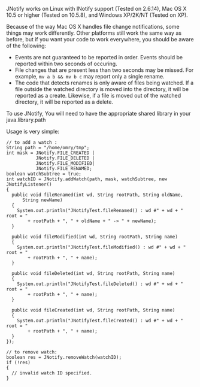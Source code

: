 JNotify works on Linux with INotify support (Tested on 2.6.14), Mac OS X 10.5 or higher (Tested on 10.5.8), and Windows XP/2K/NT (Tested on XP).

Because of the way Mac OS X handles file change notifications, some things may work differently. Other platforms still work the same way as before, but if you want your code to work everywhere, you should be aware of the following:

  * Events are not guaranteed to be reported in order. Events should be reported within two seconds of occuring.
  * File changes that are present less than two seconds may be missed. For example, `mv a b && mv b c` may report only a single rename.
  * The code that detects renames is only aware of files being watched. If a file outside the watched directory is moved into the directory, it will be reported as a create. Likewise, if a file is moved out of the watched directory, it will be reported as a delete.

To use JNotify, You will need to have the appropriate shared library in your java.library.path

Usage is very simple:

    // to add a watch : 
    String path = "/home/omry/tmp";
    int mask = JNotify.FILE_CREATED | 
               JNotify.FILE_DELETED | 
               JNotify.FILE_MODIFIED| 
               JNotify.FILE_RENAMED;
    boolean watchSubtree = true;
    int watchID = JNotify.addWatch(path, mask, watchSubtree, new JNotifyListener()
    {
      public void fileRenamed(int wd, String rootPath, String oldName,
          String newName)
      {
        System.out.println("JNotifyTest.fileRenamed() : wd #" + wd + " root = "
            + rootPath + ", " + oldName + " -> " + newName);
      }

      public void fileModified(int wd, String rootPath, String name)
      {
        System.out.println("JNotifyTest.fileModified() : wd #" + wd + " root = "
            + rootPath + ", " + name);
      }

      public void fileDeleted(int wd, String rootPath, String name)
      {
        System.out.println("JNotifyTest.fileDeleted() : wd #" + wd + " root = "
            + rootPath + ", " + name);
      }

      public void fileCreated(int wd, String rootPath, String name)
      {
        System.out.println("JNotifyTest.fileCreated() : wd #" + wd + " root = "
            + rootPath + ", " + name);
      }
    });

    // to remove watch:
    boolean res = JNotify.removeWatch(watchID);
    if (!res)
    {
      // invalid watch ID specified.
    }
